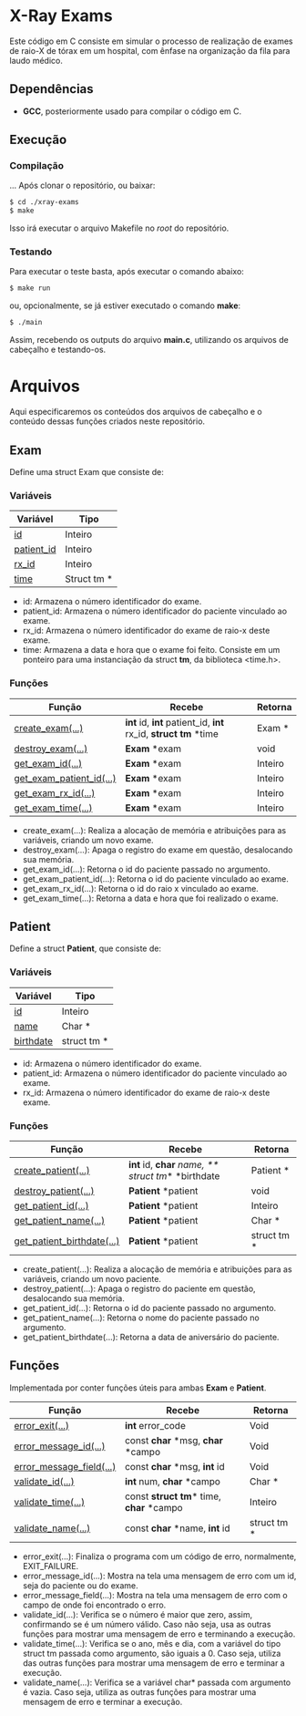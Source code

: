 # X-Ray Exams
Este código em C consiste em simular o processo de realização de exames de raio-X de tórax em um hospital, com ênfase na organização da fila para laudo médico.

## Dependências
- **GCC**, posteriormente usado para compilar o código em C.

## Execução

### Compilação
... Após clonar o repositório, ou baixar:
``` bash
$ cd ./xray-exams
$ make
```
Isso irá executar o arquivo Makefile no _root_ do repositório.

### Testando
Para executar o teste basta, após executar o comando abaixo:

``` bash
$ make run
```
ou, opcionalmente, se já estiver executado o comando **make**:
``` bash
$ ./main	
```
Assim, recebendo os outputs do arquivo **main.c**, utilizando os arquivos de cabeçalho e testando-os.

# Arquivos
Aqui especificaremos os conteúdos dos arquivos de cabeçalho e o conteúdo dessas funções criados neste repositório.

## Exam

Define uma struct Exam que consiste de:

### Variáveis

| Variável                        | Tipo          |
| --------------------------------| --------------|
| [id](src/exam.c?#L11)         | Inteiro       |
| [patient_id](src/exam.c?#L11) | Inteiro       |
| [rx_id](src/exam.c?#L11)      | Inteiro       |
| [time](src/exam.c?#L11)       | Struct tm *   |

 - id: Armazena o número identificador do exame.
 - patient_id: Armazena o número identificador do paciente vinculado ao exame.
 - rx_id: Armazena o número identificador do exame de raio-x deste exame.
 - time: Armazena a data e hora que o exame foi feito. Consiste em um ponteiro para uma instanciação da struct **tm**, da biblioteca <time.h>.

 ### Funções
 
| Função                                        | Recebe           | Retorna       |
| --------------------------------------------- | ---------------- | ------------- |
| [create_exam(...)](src/base/p_init.c)         | **int**  id,  **int**  patient_id,  **int**  rx_id,  **struct  tm**  *time | Exam *       |
| [destroy_exam(...)](src/base/p_init.c)        | **Exam**  *exam  | void          |
| [get_exam_id(...)](src/base/p_init.c)         | **Exam**  *exam  | Inteiro       |
| [get_exam_patient_id(...)](src/base/p_init.c) | **Exam**  *exam  | Inteiro       |
| [get_exam_rx_id(...)](src/base/p_init.c)      | **Exam**  *exam  | Inteiro       |
| [get_exam_time(...)](src/base/p_init.c)       | **Exam**  *exam  | Inteiro       |

- create_exam(...): Realiza a alocação de memória e atribuições para as variáveis, criando um novo exame. 
- destroy_exam(...): Apaga o registro do exame em questão, desalocando sua memória.
- get_exam_id(...): Retorna o id do paciente passado no argumento.
- get_exam_patient_id(...): Retorna o id do paciente vinculado ao exame.
- get_exam_rx_id(...): Retorna o id do raio x vinculado ao exame.
- get_exam_time(...): Retorna a data e hora que foi realizado o exame.

## Patient

Define a struct **Patient**, que consiste de:

### Variáveis

| Variável                        | Tipo          |
| ------------------------------- | ------------- |
| [id](src/base/p_init.c)         | Inteiro       |
| [name](src/base/p_init.c)       | Char *        |
| [birthdate](src/base/p_init.c)  | struct tm *   |

 - id: Armazena o número identificador do exame.
 - patient_id: Armazena o número identificador do paciente vinculado ao exame.
 - rx_id: Armazena o número identificador do exame de raio-x deste exame.

### Funções
| Função                                          | Recebe                |Retorna         |
| ----------------------------------------------- | --------------------- | -------------- |
| [create_patient(...)](src/base/p_init.c)        | **int**  id,  **char**  *name, ** struct  tm**  *birthdate | Patient *       |
| [destroy_patient(...)](src/base/p_init.c)       | **Patient**  *patient | void           |
| [get_patient_id(...)](src/base/p_init.c)        | **Patient**  *patient | Inteiro        |
| [get_patient_name(...)](src/base/p_init.c)      | **Patient**  *patient | Char *         |
| [get_patient_birthdate(...)](src/base/p_init.c) | **Patient**  *patient | struct tm *    |

- create_patient(...): Realiza a alocação de memória e atribuições para as variáveis, criando um novo paciente.
- destroy_patient(...): Apaga o registro do paciente em questão, desalocando sua memória.
- get_patient_id(...): Retorna o id do paciente passado no argumento.
- get_patient_name(...): Retorna o nome do paciente passado no argumento.
- get_patient_birthdate(...): Retorna a data de aniversário do paciente.


## Funções
Implementada por conter funções úteis para ambas **Exam** e **Patient**.

| Função                                        |  Recebe                                  | Retorna     |
| ----------------------------------------------|----------------------------------------- | ----------- |
| [error_exit(...)](src/base/p_init.c)          | **int** error_code                       | Void        |
| [error_message_id(...)](src/base/p_init.c)    | const  **char**  *msg,  **char**  *campo | Void        |
| [error_message_field(...)](src/base/p_init.c) | const  **char**  *msg,  **int**  id      | Void        |
| [validate_id(...)](src/base/p_init.c)         | **int**  num,  **char**  *campo          | Char *      |
| [validate_time(...)](src/base/p_init.c)       | const  **struct  tm***  time,  **char**  *campo | Inteiro     |
| [validate_name(...)](src/base/p_init.c)       | const  **char**  *name,  **int**  id     | struct tm * |

- error_exit(...): Finaliza o programa com um código de erro, normalmente, EXIT_FAILURE.
- error_message_id(...): Mostra na tela uma mensagem de erro com um id, seja do paciente ou do exame.
- error_message_field(...): Mostra na tela uma mensagem de erro com o campo de onde foi encontrado o erro.
- validate_id(...): Verifica se o número é maior que zero, assim, confirmando se é um número válido. Caso não seja, usa as outras funções para mostrar uma mensagem de erro e terminando a execução.
- validate_time(...): Verifica se o ano, mês e dia, com a variável do tipo struct tm passada como argumento, são iguais a 0. Caso seja, utiliza das outras funções para mostrar uma mensagem de erro e terminar a execução.
- validate_name(...): Verifica se a variável char* passada com argumento é vazia. Caso seja, utiliza as outras funções para mostrar uma mensagem de erro e terminar a execução.
